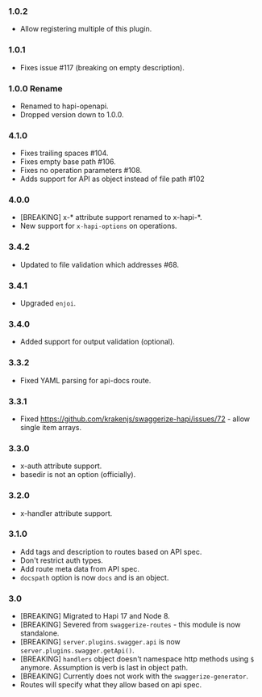 
### 1.0.2

- Allow registering multiple of this plugin.

### 1.0.1

- Fixes issue #117 (breaking on empty description).

### 1.0.0 Rename

- Renamed to hapi-openapi.
- Dropped version down to 1.0.0.

### 4.1.0

- Fixes trailing spaces #104.
- Fixes empty base path #106.
- Fixes no operation parameters #108.
- Adds support for API as object instead of file path #102

### 4.0.0

- [BREAKING] x-* attribute support renamed to x-hapi-*.
- New support for `x-hapi-options` on operations.

### 3.4.2

- Updated to file validation which addresses #68.

### 3.4.1

- Upgraded `enjoi`.

### 3.4.0

- Added support for output validation (optional).

### 3.3.2

- Fixed YAML parsing for api-docs route.

### 3.3.1

- Fixed https://github.com/krakenjs/swaggerize-hapi/issues/72 - allow single item arrays.

### 3.3.0

- x-auth attribute support.
- basedir is not an option (officially).

### 3.2.0

- x-handler attribute support.

### 3.1.0

- Add tags and description to routes based on API spec.
- Don't restrict auth types.
- Add route meta data from API spec.
- `docspath` option is now `docs` and is an object.

### 3.0

- [BREAKING] Migrated to Hapi 17 and Node 8.
- [BREAKING] Severed from `swaggerize-routes` - this module is now standalone.
- [BREAKING] `server.plugins.swagger.api` is now `server.plugins.swagger.getApi()`.
- [BREAKING] `handlers` object doesn't namespace http methods using `$` anymore. Assumption is verb is last in object path.
- [BREAKING] Currently does not work with the `swaggerize-generator`.
- Routes will specify what they allow based on api spec.
